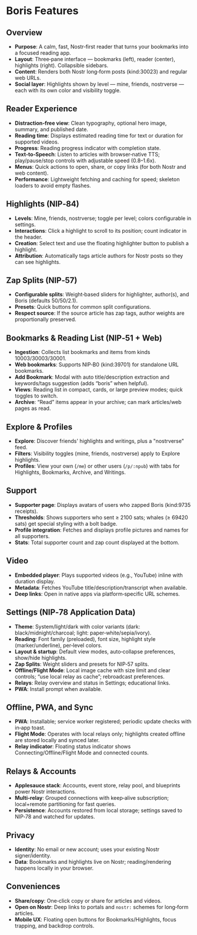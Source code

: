 # Boris Features
## Overview

- **Purpose**: A calm, fast, Nostr‑first reader that turns your bookmarks into a focused reading app.
- **Layout**: Three‑pane interface — bookmarks (left), reader (center), highlights (right). Collapsible sidebars.
- **Content**: Renders both Nostr long‑form posts (kind:30023) and regular web URLs.
- **Social layer**: Highlights shown by level — mine, friends, nostrverse — each with its own color and visibility toggle.

## Reader Experience

- **Distraction‑free view**: Clean typography, optional hero image, summary, and published date.
- **Reading time**: Displays estimated reading time for text or duration for supported videos.
- **Progress**: Reading progress indicator with completion state.
- **Text‑to‑Speech**: Listen to articles with browser‑native TTS; play/pause/stop controls with adjustable speed (0.8–1.6x).
- **Menus**: Quick actions to open, share, or copy links (for both Nostr and web content).
- **Performance**: Lightweight fetching and caching for speed; skeleton loaders to avoid empty flashes.

## Highlights (NIP‑84)

- **Levels**: Mine, friends, nostrverse; toggle per level; colors configurable in settings.
- **Interactions**: Click a highlight to scroll to its position; count indicator in the header.
- **Creation**: Select text and use the floating highlighter button to publish a highlight.
- **Attribution**: Automatically tags article authors for Nostr posts so they can see highlights.

## Zap Splits (NIP‑57)

- **Configurable splits**: Weight‑based sliders for highlighter, author(s), and Boris (defaults 50/50/2.1).
- **Presets**: Quick buttons for common split configurations.
- **Respect source**: If the source article has zap tags, author weights are proportionally preserved.

## Bookmarks & Reading List (NIP‑51 + Web)

- **Ingestion**: Collects list bookmarks and items from kinds 10003/30003/30001.
- **Web bookmarks**: Supports NIP‑B0 (kind:39701) for standalone URL bookmarks.
- **Add Bookmark**: Modal with auto title/description extraction and keywords/tags suggestion (adds “boris” when helpful).
- **Views**: Reading list in compact, cards, or large preview modes; quick toggles to switch.
- **Archive**: “Read” items appear in your archive; can mark articles/web pages as read.

## Explore & Profiles

- **Explore**: Discover friends' highlights and writings, plus a "nostrverse" feed.
- **Filters**: Visibility toggles (mine, friends, nostrverse) apply to Explore highlights.
- **Profiles**: View your own (`/me`) or other users (`/p/:npub`) with tabs for Highlights, Bookmarks, Archive, and Writings.

## Support

- **Supporter page**: Displays avatars of users who zapped Boris (kind:9735 receipts).
- **Thresholds**: Shows supporters who sent ≥ 2100 sats; whales (≥ 69420 sats) get special styling with a bolt badge.
- **Profile integration**: Fetches and displays profile pictures and names for all supporters.
- **Stats**: Total supporter count and zap count displayed at the bottom.

## Video

- **Embedded player**: Plays supported videos (e.g., YouTube) inline with duration display.
- **Metadata**: Fetches YouTube title/description/transcript when available.
- **Deep links**: Open in native apps via platform‑specific URL schemes.

## Settings (NIP‑78 Application Data)

- **Theme**: System/light/dark with color variants (dark: black/midnight/charcoal; light: paper‑white/sepia/ivory).
- **Reading**: Font family (preloaded), font size, highlight style (marker/underline), per‑level colors.
- **Layout & startup**: Default view modes, auto‑collapse preferences, show/hide highlights.
- **Zap Splits**: Weight sliders and presets for NIP‑57 splits.
- **Offline/Flight Mode**: Local image cache with size limit and clear controls; “use local relay as cache”; rebroadcast preferences.
- **Relays**: Relay overview and status in Settings; educational links.
- **PWA**: Install prompt when available.

## Offline, PWA, and Sync

- **PWA**: Installable; service worker registered; periodic update checks with in‑app toast.
- **Flight Mode**: Operates with local relays only; highlights created offline are stored locally and synced later.
- **Relay indicator**: Floating status indicator shows Connecting/Offline/Flight Mode and connected counts.

## Relays & Accounts

- **Applesauce stack**: Accounts, event store, relay pool, and blueprints power Nostr interactions.
- **Multi‑relay**: Grouped connections with keep‑alive subscription; local+remote partitioning for fast queries.
- **Persistence**: Accounts restored from local storage; settings saved to NIP‑78 and watched for updates.

## Privacy

- **Identity**: No email or new account; uses your existing Nostr signer/identity.
- **Data**: Bookmarks and highlights live on Nostr; reading/rendering happens locally in your browser.

## Conveniences

- **Share/copy**: One‑click copy or share for articles and videos.
- **Open on Nostr**: Deep links to portals and `nostr:` schemes for long‑form articles.
- **Mobile UX**: Floating open buttons for Bookmarks/Highlights, focus trapping, and backdrop controls.

